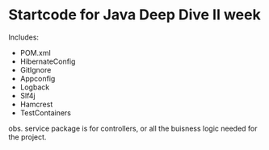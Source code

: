 # Startcode for Java Deep Dive II week

Includes:
- POM.xml
- HibernateConfig
- GitIgnore
- Appconfig
- Logback
- Slf4j
- Hamcrest
- TestContainers


obs. service package is for controllers, or all the buisness logic needed for the project.